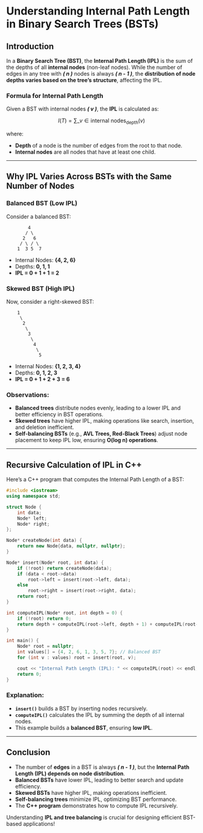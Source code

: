 # **Understanding Internal Path Length in Binary Search Trees (BSTs)**

## **Introduction**

In a **Binary Search Tree (BST)**, the **Internal Path Length (IPL)** is the sum of the depths of all **internal nodes** (non-leaf nodes). While the number of edges in any tree with **_\( n \)_** nodes is always **_\( n - 1 \)_**, the **distribution of node depths varies based on the tree’s structure**, affecting the IPL.

### **Formula for Internal Path Length**

Given a BST with internal nodes **_\( v \)_**, the **IPL** is calculated as:

$$
I(T) = \sum\_{v \in \text{internal nodes}}_ \text{depth}(v)
$$

where:

- **Depth** of a node is the number of edges from the root to that node.
- **Internal nodes** are all nodes that have at least one child.

---

## **Why IPL Varies Across BSTs with the Same Number of Nodes**

### **Balanced BST (Low IPL)**

Consider a balanced BST:

```
        4
       / \
      2   6
     / \ / \
    1  3 5  7
```

- Internal Nodes: **{4, 2, 6}**
- Depths: **0, 1, 1**
- **IPL = 0 + 1 + 1 = 2**

### **Skewed BST (High IPL)**

Now, consider a right-skewed BST:

```
    1
     \
      2
       \
        3
         \
          4
           \
            5
```

- Internal Nodes: **{1, 2, 3, 4}**
- Depths: **0, 1, 2, 3**
- **IPL = 0 + 1 + 2 + 3 = 6**

### **Observations:**

- **Balanced trees** distribute nodes evenly, leading to a lower IPL and better efficiency in BST operations.
- **Skewed trees** have higher IPL, making operations like search, insertion, and deletion inefficient.
- **Self-balancing BSTs** (e.g., **AVL Trees, Red-Black Trees**) adjust node placement to keep IPL low, ensuring **O(log n) operations**.

---

## **Recursive Calculation of IPL in C++**

Here’s a C++ program that computes the Internal Path Length of a BST:

```cpp
#include <iostream>
using namespace std;

struct Node {
    int data;
    Node* left;
    Node* right;
};

Node* createNode(int data) {
    return new Node{data, nullptr, nullptr};
}

Node* insert(Node* root, int data) {
    if (!root) return createNode(data);
    if (data < root->data)
        root->left = insert(root->left, data);
    else
        root->right = insert(root->right, data);
    return root;
}

int computeIPL(Node* root, int depth = 0) {
    if (!root) return 0;
    return depth + computeIPL(root->left, depth + 1) + computeIPL(root->right, depth + 1);
}

int main() {
    Node* root = nullptr;
    int values[] = {4, 2, 6, 1, 3, 5, 7}; // Balanced BST
    for (int v : values) root = insert(root, v);

    cout << "Internal Path Length (IPL): " << computeIPL(root) << endl;
    return 0;
}
```

### **Explanation:**

- **`insert()`** builds a BST by inserting nodes recursively.
- **`computeIPL()`** calculates the IPL by summing the depth of all internal nodes.
- This example builds a **balanced BST**, ensuring **low IPL**.

---

## **Conclusion**

- The number of **edges** in a BST is always **_\( n - 1 \)_**, but the **Internal Path Length (IPL) depends on node distribution**.
- **Balanced BSTs** have lower IPL, leading to better search and update efficiency.
- **Skewed BSTs** have higher IPL, making operations inefficient.
- **Self-balancing trees** minimize IPL, optimizing BST performance.
- The **C++ program** demonstrates how to compute IPL recursively.

Understanding **IPL and tree balancing** is crucial for designing efficient BST-based applications!
